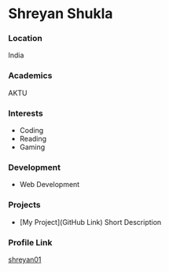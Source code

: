 # Shreyan Shukla

### Location

India

### Academics

AKTU

### Interests

- Coding
- Reading 
- Gaming

### Development

- Web Development

### Projects

- [My Project](GitHub Link) Short Description

### Profile Link

[shreyan01](github.com/shreyan01)